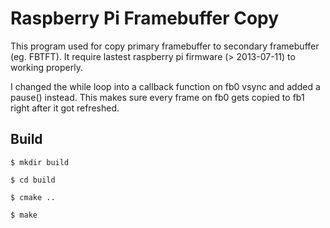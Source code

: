 Raspberry Pi Framebuffer Copy
=============================
This program used for copy primary framebuffer to secondary framebuffer (eg. FBTFT). It require lastest raspberry pi firmware (> 2013-07-11) to working properly.

I changed the while loop into a callback function on fb0 vsync and added a pause() instead. This makes sure every frame on fb0 gets copied to fb1 right after it got refreshed.

Build
-----

    $ mkdir build
    
    $ cd build
    
    $ cmake ..
    
    $ make 
